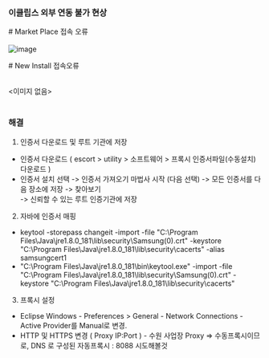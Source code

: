 <h3>이클립스 외부 연동 불가 현상</h3>

\# Market Place 접속 오류<br/><br/>
![image](https://user-images.githubusercontent.com/44637739/93281539-42f47d00-f807-11ea-8cc7-e9d49d8abf48.png)

\# New Install 접속오류<br/><br/>

<이미지 없음><br/><br/>

<h3> 해결 </h3>

1. 인증서 다운로드 및 루트 기관에 저장
- 인증서 다운로드 ( escort > utility > 소프트웨어 > 프록시 인증서파일(수동설치) 다운로드 )
- 인증서 설치 선택 -> 인증서 가져오기 마법사 시작 (다음 선택) ->  모든 인증서를 다음 장소에 저장 -> 찾아보기<br/>
   -> 신뢰할 수 있는 루트 인증기관에 저장

2. 자바에 인증서 매핑
- keytool -storepass changeit -import -file "C:\Program Files\Java\jre1.8.0_181\lib\security\Samsung(0).crt" -keystore "C:\Program Files\Java\jre1.8.0_181\lib\security\cacerts" -alias samsungcert1
- "C:\Program Files\Java\jre1.8.0_181\bin\keytool.exe" -import -file "C:\Program Files\Java\jre1.8.0_181\lib\security\Samsung(0).crt" -keystore "C:\Program Files\Java\jre1.8.0_181\lib\security\cacerts"  

3. 프록시 설정
- Eclipse Windows - Preferences > General - Network Connections - Active Provider를 Manual로 변경.
- HTTP 및 HTTPS 변경 ( Proxy IP:Port ) - 수원 사업장 Proxy
 => 수동프록시이므로, DNS 로 구성된 자동프록시 : 8088 시도해볼것
